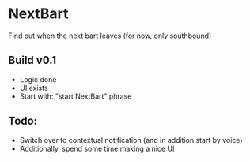 # NextBart

Find out when the next bart leaves (for now, only southbound)

## Build v0.1

* Logic done
* UI exists
* Start with: "start NextBart" phrase

## Todo:

* Switch over to contextual notification (and in addition start by voice)
* Additionally, spend some time making a nice UI

